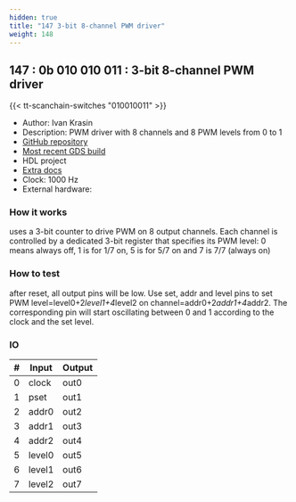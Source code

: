 ```yaml
---
hidden: true
title: "147 3-bit 8-channel PWM driver"
weight: 148
---
```


## 147 : 0b 010 010 011 : 3-bit 8-channel PWM driver

{{< tt-scanchain-switches "010010011" >}}

* Author: Ivan Krasin
* Description: PWM driver with 8 channels and 8 PWM levels from 0 to 1
* [GitHub repository](https://github.com/krasin/tt02-verilog-3-bit-8-channel-pwm-driver)
* [Most recent GDS build](https://github.com/krasin/tt02-verilog-3-bit-8-channel-pwm-driver/actions/runs/3495330033)
* HDL project
* [Extra docs]()
* Clock: 1000 Hz
* External hardware: 



### How it works

uses a 3-bit counter to drive PWM on 8 output channels. Each channel is controlled by a dedicated 3-bit register that specifies its PWM level: 0 means always off, 1 is for 1/7 on, 5 is for 5/7 on and 7 is 7/7 (always on)

### How to test

after reset, all output pins will be low. Use set, addr<n> and level<n> pins to set PWM level=level0+2*level1+4*level2 on channel=addr0+2*addr1+4*addr2. The corresponding pin will start oscillating between 0 and 1 according to the clock and the set level.

### IO

| # | Input        | Output       |
|---|--------------|--------------|
| 0 | clock  | out0 |
| 1 | pset  | out1 |
| 2 | addr0  | out2 |
| 3 | addr1  | out3 |
| 4 | addr2  | out4 |
| 5 | level0  | out5 |
| 6 | level1  | out6 |
| 7 | level2  | out7 |
